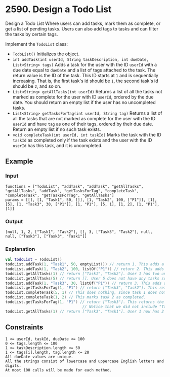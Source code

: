 # 2590. Design a Todo List

Design a Todo List Where users can add tasks, mark them as complete, or get a list of pending tasks. Users can also add tags to tasks and can filter the tasks by certain tags.

Implement the `TodoList` class:

- `TodoList()` Initializes the object.
- `int addTask(int userId, String taskDescription, int dueDate, List<String> tags)` Adds a task for the user with the ID `userId` with a due date equal to `dueDate` and a list of tags attached to the task. The return value is the ID of the task. This ID starts at `1` and is sequentially increasing. That is, the first task's id should be `1`, the second task's id should be `2`, and so on.
- `List<String> getAllTasks(int userId)` Returns a list of all the tasks not marked as complete for the user with ID `userId`, ordered by the due date. You should return an empty list if the user has no uncompleted tasks.
- `List<String> getTasksForTag(int userId, String tag)` Returns a list of all the tasks that are not marked as complete for the user with the ID `userId` and have `tag` as one of their tags, ordered by their due date. Return an empty list if no such task exists.
- `void completeTask(int userId, int taskId)` Marks the task with the ID `taskId` as completed only if the task exists and the user with the ID `userId` has this task, and it is uncompleted.

## Example
### Input
```text
functions = ["TodoList", "addTask", "addTask", "getAllTasks", "getAllTasks", "addTask", "getTasksForTag", "completeTask", "completeTask", "getTasksForTag", "getAllTasks"]
params = [[], [1, "Task1", 50, []], [1, "Task2", 100, ["P1"]], [1], [5], [1, "Task3", 30, ["P1"]], [1, "P1"], [5, 1], [1, 2], [1, "P1"], [1]]
```

### Output
```text
[null, 1, 2, ["Task1", "Task2"], [], 3, ["Task3", "Task2"], null, null, ["Task3"], ["Task3", "Task1"]]
```

### Explanation
```kotlin
val todoList = TodoList()
todoList.addTask(1, "Task1", 50, emptyList()) // return 1. This adds a new task for the user with id 1.
todoList.addTask(1, "Task2", 100, listOf("P1")) // return 2. This adds another task for the user with id 1.
todoList.getAllTasks(1) // return ["Task1", "Task2"]. User 1 has two uncompleted tasks so far.
todoList.getAllTasks(5) // return []. User 5 does not have any tasks so far.
todoList.addTask(1, "Task3", 30, listOf("P1")) // return 3. This adds another task for the user with id 1.
todoList.getTasksForTag(1, "P1") // return ["Task3", "Task2"]. This returns the uncompleted tasks that have the tag "P1" for the user with id 1.
todoList.completeTask(5, 1) // This does nothing, since task 1 does not belong to user 5.
todoList.completeTask(1, 2) // This marks task 2 as completed.
todoList.getTasksForTag(1, "P1") // return ["Task3"]. This returns the uncompleted tasks that have the tag "P1" for the user with id 1.
                                  // Notice that we did not include "Task2" because it is completed now.
todoList.getAllTasks(1) // return ["Task3", "Task1"]. User 1 now has 2 uncompleted tasks.
```

## Constraints
```text
1 <= userId, taskId, dueDate <= 100
0 <= tags.length <= 100
1 <= taskDescription.length <= 50
1 <= tags[i].length, tag.length <= 20
All dueDate values are unique.
All the strings consist of lowercase and uppercase English letters and digits.
At most 100 calls will be made for each method.
```